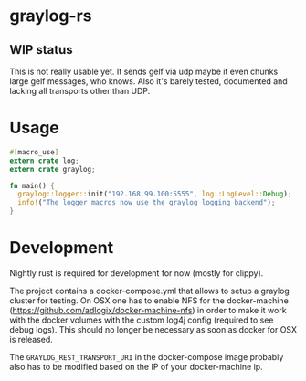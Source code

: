 # graylog-rs

## WIP status

This is not really usable yet. It sends gelf via udp maybe it even chunks large gelf messages, who knows.
Also it's barely tested, documented and lacking all transports other than UDP. 

# Usage

```rust
#[macro_use]
extern crate log;
extern crate graylog;

fn main() {
  graylog::logger::init("192.168.99.100:5555", log::LogLevel::Debug);
  info!("The logger macros now use the graylog logging backend");
}
```

# Development

Nightly rust is required for development for now (mostly for clippy).

The project contains a docker-compose.yml that allows to setup a graylog cluster for testing.
On OSX one has to enable NFS for the docker-machine (https://github.com/adlogix/docker-machine-nfs) in order to make it work with the docker volumes with
the custom log4j config (required to see debug logs). This should no longer be necessary as soon as docker for OSX is released.

The `GRAYLOG_REST_TRANSPORT_URI` in the docker-compose image probably also has to be modified based on the IP of your docker-machine ip.
